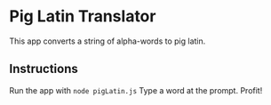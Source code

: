 # Pig Latin Translator

This app converts a string of alpha-words to pig latin.

## Instructions

Run the app with `node pigLatin.js`
Type a word at the prompt.
Profit!

